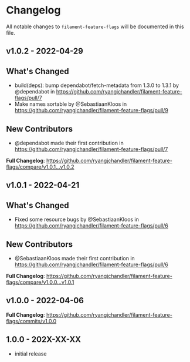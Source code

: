 # Changelog

All notable changes to `filament-feature-flags` will be documented in this file.

## v1.0.2 - 2022-04-29

## What's Changed

- build(deps): bump dependabot/fetch-metadata from 1.3.0 to 1.3.1 by @dependabot in https://github.com/ryangjchandler/filament-feature-flags/pull/7
- Make names sortable by @SebastiaanKloos in https://github.com/ryangjchandler/filament-feature-flags/pull/9

## New Contributors

- @dependabot made their first contribution in https://github.com/ryangjchandler/filament-feature-flags/pull/7

**Full Changelog**: https://github.com/ryangjchandler/filament-feature-flags/compare/v1.0.1...v1.0.2

## v1.0.1 - 2022-04-21

## What's Changed

- Fixed some resource bugs by @SebastiaanKloos in https://github.com/ryangjchandler/filament-feature-flags/pull/6

## New Contributors

- @SebastiaanKloos made their first contribution in https://github.com/ryangjchandler/filament-feature-flags/pull/6

**Full Changelog**: https://github.com/ryangjchandler/filament-feature-flags/compare/v1.0.0...v1.0.1

## v1.0.0 - 2022-04-06

**Full Changelog**: https://github.com/ryangjchandler/filament-feature-flags/commits/v1.0.0

## 1.0.0 - 202X-XX-XX

- initial release
